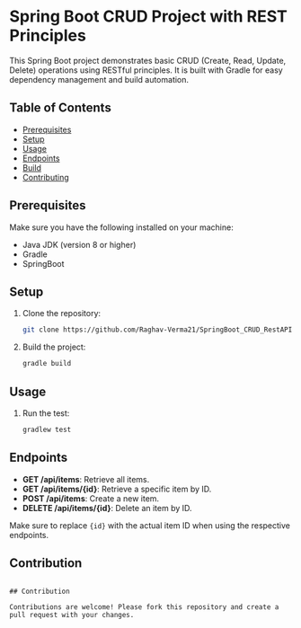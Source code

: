# Spring Boot CRUD Project with REST Principles

This Spring Boot project demonstrates basic CRUD (Create, Read, Update, Delete) operations using RESTful principles. It is built with Gradle for easy dependency management and build automation.

## Table of Contents

- [Prerequisites](#prerequisites)
- [Setup](#setup)
- [Usage](#usage)
- [Endpoints](#endpoints)
- [Build](#build)
- [Contributing](#contributing)


## Prerequisites

Make sure you have the following installed on your machine:

- Java JDK (version 8 or higher)
- Gradle
- SpringBoot

## Setup

1. Clone the repository:

    ```bash
    git clone https://github.com/Raghav-Verma21/SpringBoot_CRUD_RestAPI
    ```

2. Build the project:

    ```bash
    gradle build
    ```

## Usage

1. Run the test:

    ```bash
   gradlew test
    ```

## Endpoints

- **GET /api/items**: Retrieve all items.
- **GET /api/items/{id}**: Retrieve a specific item by ID.
- **POST /api/items**: Create a new item.
- **DELETE /api/items/{id}**: Delete an item by ID.

Make sure to replace `{id}` with the actual item ID when using the respective endpoints.

## Contribution

```

## Contribution

Contributions are welcome! Please fork this repository and create a pull request with your changes.

